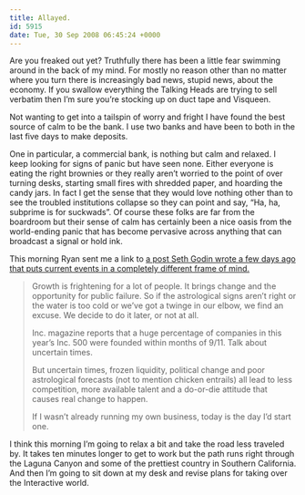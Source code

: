 ```yaml
---
title: Allayed.
id: 5915
date: Tue, 30 Sep 2008 06:45:24 +0000
---
```


Are you freaked out yet? Truthfully there has been a little fear swimming around in the back of my mind. For mostly no reason other than no matter where you turn there is increasingly bad news, stupid news, about the economy. If you swallow everything the Talking Heads are trying to sell verbatim then I’m sure you’re stocking up on duct tape and Visqueen.  

Not wanting to get into a tailspin of worry and fright I have found the best source of calm to be the bank. I use two banks and have been to both in the last five days to make deposits.  

One in particular, a commercial bank, is nothing but calm and relaxed. I keep looking for signs of panic but have seen none. Either everyone is eating the right brownies or they really aren’t worried to the point of over turning desks, starting small fires with shredded paper, and hoarding the candy jars. In fact I get the sense that they would love nothing other than to see the troubled institutions collapse so they can point and say, “Ha, ha, subprime is for suckwads”. Of course these folks are far from the boardroom but their sense of calm has certainly been a nice oasis from the world-ending panic that has become pervasive across anything that can broadcast a signal or hold ink.  

This morning Ryan sent me a link to [a post Seth Godin wrote a few days ago that puts current events in a completely different frame of mind.](http://sethgodin.typepad.com/seths_blog/2008/09/looking-for-a-r.html)

> Growth is frightening for a lot of people. It brings change and the opportunity for public failure. So if the astrological signs aren’t right or the water is too cold or we’ve got a twinge in our elbow, we find an excuse. We decide to do it later, or not at all.  
> 
> Inc. magazine reports that a huge percentage of companies in this year’s Inc. 500 were founded within months of 9/11. Talk about uncertain times.  
> 
> But uncertain times, frozen liquidity, political change and poor astrological forecasts (not to mention chicken entrails) all lead to less competition, more available talent and a do-or-die attitude that causes real change to happen.  
>
> If I wasn’t already running my own business, today is the day I’d start one.

I think this morning I’m going to relax a bit and take the road less traveled by. It takes ten minutes longer to get to work but the path runs right through the Laguna Canyon and some of the prettiest country in Southern California. And then I’m going to sit down at my desk and revise plans for taking over the Interactive world.





